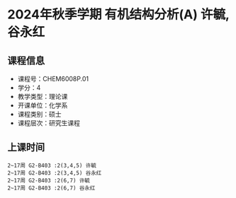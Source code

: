 # 2024年秋季学期 有机结构分析(A) 许毓, 谷永红






## 课程信息

- 课程号：CHEM6008P.01
- 学分：4
- 教学类型：理论课
- 开课单位：化学系
- 课程类别：硕士
- 课程层次：研究生课程

## 上课时间

```
2~17周 G2-B403 :2(3,4,5) 许毓
2~17周 G2-B403 :2(3,4,5) 谷永红
2~17周 G2-B403 :2(6,7) 许毓
2~17周 G2-B403 :2(6,7) 谷永红
```

